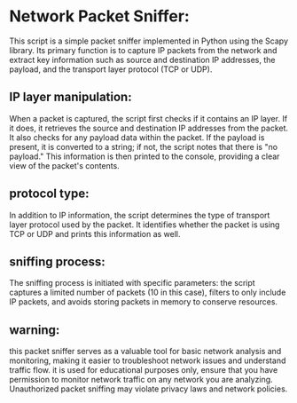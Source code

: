 <h1>Network Packet Sniffer:</h1>
<p>This script is a simple packet sniffer implemented in Python using the Scapy library. Its primary function is to capture IP packets from the network and extract key information such as source and destination IP addresses, the payload, and the transport layer protocol (TCP or UDP).</p>

<h2>IP layer manipulation:</h2>
<p>When a packet is captured, the script first checks if it contains an IP layer. If it does, it retrieves the source and destination IP addresses from the packet. It also checks for any payload data within the packet. If the payload is present, it is converted to a string; if not, the script notes that there is "no payload." This information is then printed to the console, providing a clear view of the packet's contents.</p>
<h2>protocol type:</h2>
<p>In addition to IP information, the script determines the type of transport layer protocol used by the packet. It identifies whether the packet is using TCP or UDP and prints this information as well.</p>
<h2>sniffing process:</h2>
The sniffing process is initiated with specific parameters: the script captures a limited number of packets (10 in this case), filters to only include IP packets, and avoids storing packets in memory to conserve resources.
<h2>warning:</h2>
<p>this packet sniffer serves as a valuable tool for basic network analysis and monitoring, making it easier to troubleshoot network issues and understand traffic flow. it is used for educational purposes only, ensure that you have permission to monitor network traffic on any network you are analyzing. Unauthorized packet sniffing may violate privacy laws and network policies.</p>
